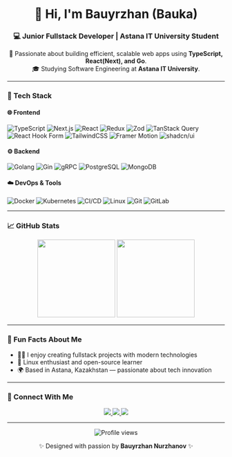 <!-- Profile Header -->
<h1 align="center">👋 Hi, I'm Bauyrzhan (Bauka)</h1>
<h3 align="center">💻 Junior Fullstack Developer | Astana IT University Student</h3>

<p align="center">
🚀 Passionate about building efficient, scalable web apps using <b>TypeScript, React(Next), and Go</b>.<br/>
🎓 Studying Software Engineering at <b>Astana IT University</b>.<br/>
</p>

---

### 🧠 Tech Stack

#### 🌐 Frontend
![TypeScript](https://img.shields.io/badge/TypeScript-007ACC?style=for-the-badge&logo=typescript&logoColor=white)
![Next.js](https://img.shields.io/badge/Next.js-000000?style=for-the-badge&logo=nextdotjs&logoColor=white)
![React](https://img.shields.io/badge/React-20232A?style=for-the-badge&logo=react&logoColor=61DAFB)
![Redux](https://img.shields.io/badge/Redux-593D88?style=for-the-badge&logo=redux&logoColor=white)
![Zod](https://img.shields.io/badge/Zod-3066BE?style=for-the-badge&logo=zod&logoColor=white)
![TanStack Query](https://img.shields.io/badge/TanStack%20Query-FF4154?style=for-the-badge&logo=reactquery&logoColor=white)
![React Hook Form](https://img.shields.io/badge/React%20Hook%20Form-EC5990?style=for-the-badge&logo=reacthookform&logoColor=white)
![TailwindCSS](https://img.shields.io/badge/TailwindCSS-38B2AC?style=for-the-badge&logo=tailwindcss&logoColor=white)
![Framer Motion](https://img.shields.io/badge/Framer%20Motion-0055FF?style=for-the-badge&logo=framer&logoColor=white)
![shadcn/ui](https://img.shields.io/badge/shadcn/ui-000000?style=for-the-badge&logo=react&logoColor=white)

#### ⚙️ Backend
![Golang](https://img.shields.io/badge/Golang-00ADD8?style=for-the-badge&logo=go&logoColor=white)
![Gin](https://img.shields.io/badge/Gin-009688?style=for-the-badge&logo=go&logoColor=white)
![gRPC](https://img.shields.io/badge/gRPC-1E88E5?style=for-the-badge&logo=grpc&logoColor=white)
![PostgreSQL](https://img.shields.io/badge/PostgreSQL-316192?style=for-the-badge&logo=postgresql&logoColor=white)
![MongoDB](https://img.shields.io/badge/MongoDB-47A248?style=for-the-badge&logo=mongodb&logoColor=white)

#### ☁️ DevOps & Tools
![Docker](https://img.shields.io/badge/Docker-0db7ed?style=for-the-badge&logo=docker&logoColor=white)
![Kubernetes](https://img.shields.io/badge/Kubernetes-326CE5?style=for-the-badge&logo=kubernetes&logoColor=white)
![CI/CD](https://img.shields.io/badge/CI%2FCD-2088FF?style=for-the-badge&logo=githubactions&logoColor=white)
![Linux](https://img.shields.io/badge/Linux-FCC624?style=for-the-badge&logo=linux&logoColor=black)
![Git](https://img.shields.io/badge/Git-F05032?style=for-the-badge&logo=git&logoColor=white)
![GitLab](https://img.shields.io/badge/GitLab-FC6D26?style=for-the-badge&logo=gitlab&logoColor=white)

---

### 📈 GitHub Stats

<p align="center">
  <img height="180em" src="https://github-readme-stats.vercel.app/api?username=Bauka07&show_icons=true&theme=tokyonight" />
  <img height="180em" src="https://github-readme-stats.vercel.app/api/top-langs/?username=Bauka07&layout=compact&theme=tokyonight" />
</p>

---

### 🧩 Fun Facts About Me

- 🧑‍💻 I enjoy creating fullstack projects with modern technologies  
- 🐧 Linux enthusiast and open-source learner  
- 🌍 Based in Astana, Kazakhstan — passionate about tech innovation  

---

### 🤝 Connect With Me

<p align="center">
  <a href="https://github.com/Bauka07" target="_blank">
    <img src="https://img.shields.io/badge/GitHub-181717?style=for-the-badge&logo=github&logoColor=white"/>
  </a>
  <a href="https://leetcode.com/u/BauyrzhanN/" target="_blank">
    <img src="https://img.shields.io/badge/LeetCode-FFA116?style=for-the-badge&logo=leetcode&logoColor=white"/>
  </a>
  <a href="https://www.linkedin.com/in/bauyrzhan-nurzhanov-9802ba380/" target="_blank">
    <img src="https://img.shields.io/badge/LinkedIn-0A66C2?style=for-the-badge&logo=linkedin&logoColor=white"/>
  </a>
</p>

---

<p align="center">
  <img src="https://komarev.com/ghpvc/?username=Bauka07&color=blue&style=flat-square" alt="Profile views" />
</p>

<p align="center">✨ Designed with passion by <b>Bauyrzhan Nurzhanov</b> ✨</p>
